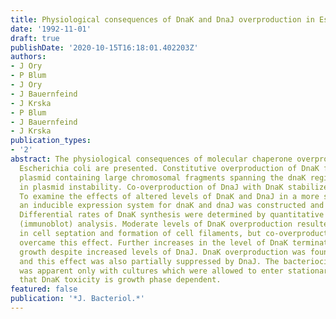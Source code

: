 ```yaml
---
title: Physiological consequences of DnaK and DnaJ overproduction in Escherichia coli
date: '1992-11-01'
draft: true
publishDate: '2020-10-15T16:18:01.402203Z'
authors:
- J Ory
- P Blum
- J Ory
- J Bauernfeind
- J Krska
- P Blum
- J Bauernfeind
- J Krska
publication_types:
- '2'
abstract: The physiological consequences of molecular chaperone overproduction in
  Escherichia coli are presented. Constitutive overproduction of DnaK from a multicopy
  plasmid containing large chromosomal fragments spanning the dnaK region resulted
  in plasmid instability. Co-overproduction of DnaJ with DnaK stabilized plasmid levels.
  To examine the effects of altered levels of DnaK and DnaJ in a more specific manner,
  an inducible expression system for dnaK and dnaJ was constructed and characterized.
  Differential rates of DnaK synthesis were determined by quantitative Western blot
  (immunoblot) analysis. Moderate levels of DnaK overproduction resulted in a defect
  in cell septation and formation of cell filaments, but co-overproduction of DnaJ
  overcame this effect. Further increases in the level of DnaK terminated culture
  growth despite increased levels of DnaJ. DnaK overproduction was found to be bacteriocidal,
  and this effect was also partially suppressed by DnaJ. The bacteriocidal effect
  was apparent only with cultures which were allowed to enter stationary phase, indicating
  that DnaK toxicity is growth phase dependent.
featured: false
publication: '*J. Bacteriol.*'
---
```


